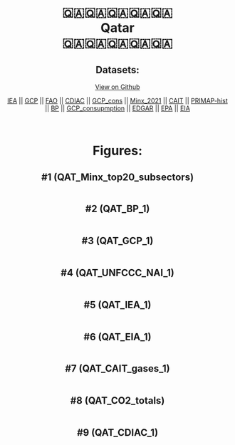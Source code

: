 
<center>
<h1 align="center">
🇶🇦🇶🇦🇶🇦🇶🇦🇶🇦
<br>
Qatar
<br>
🇶🇦🇶🇦🇶🇦🇶🇦🇶🇦
</h1>
<h2>Datasets:</h2>
<p><a href="https://github.com/dquintani/GreenhouseData/tree/master/country_data/QAT_Qatar/data">View on Github</a>
<br></p><p><a href="data/QAT_IEA.csv">IEA</a> || <a href="data/QAT_GCP.csv">GCP</a> || <a href="data/QAT_FAO.csv">FAO</a> || <a href="data/QAT_CDIAC.csv">CDIAC</a> || <a href="data/QAT_GCP_cons.csv">GCP_cons</a> || <a href="data/QAT_Minx_2021.csv">Minx_2021</a> || <a href="data/QAT_CAIT.csv">CAIT</a> || <a href="data/QAT_PRIMAP-hist.csv">PRIMAP-hist</a> || <a href="data/QAT_BP.csv">BP</a> || <a href="data/QAT_GCP_consupmption.csv">GCP_consupmption</a> || <a href="data/QAT_EDGAR.csv">EDGAR</a> || <a href="data/QAT_EPA.csv">EPA</a> || <a href="data/QAT_EIA.csv">EIA</a></p><p><br></p>
<h1>Figures:</h1><h2>#1 (QAT_Minx_top20_subsectors)</h2>
<p><img alt="" src="figures/QAT_Minx_top20_subsectors.png" /></p><h2>#2 (QAT_BP_1)</h2>
<p><img alt="" src="figures/QAT_BP_1.png" /></p><h2>#3 (QAT_GCP_1)</h2>
<p><img alt="" src="figures/QAT_GCP_1.png" /></p><h2>#4 (QAT_UNFCCC_NAI_1)</h2>
<p><img alt="" src="figures/QAT_UNFCCC_NAI_1.png" /></p><h2>#5 (QAT_IEA_1)</h2>
<p><img alt="" src="figures/QAT_IEA_1.png" /></p><h2>#6 (QAT_EIA_1)</h2>
<p><img alt="" src="figures/QAT_EIA_1.png" /></p><h2>#7 (QAT_CAIT_gases_1)</h2>
<p><img alt="" src="figures/QAT_CAIT_gases_1.png" /></p><h2>#8 (QAT_CO2_totals)</h2>
<p><img alt="" src="figures/QAT_CO2_totals.png" /></p><h2>#9 (QAT_CDIAC_1)</h2>
<p><img alt="" src="figures/QAT_CDIAC_1.png" /></p>